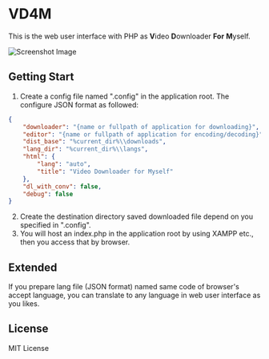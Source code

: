 # VD4M

This is the web user interface with PHP as **V**ideo **D**ownloader **For** **M**yself.

![Screenshot Image](/../develop/screenshot.jpg?raw=true "Screenshot Image")

## Getting Start

1. Create a config file named ".config" in the application root. The configure JSON format as followed:
```json
{
    "downloader": "{name or fullpath of application for downloading}",
    "editor": "{name or fullpath of application for encoding/decoding}",
    "dist_base": "%current_dir%\\downloads",
    "lang_dir": "%current_dir%\\langs",
    "html": {
        "lang": "auto",
        "title": "Video Downloader for Myself"
    },
    "dl_with_conv": false,
    "debug": false
}
```

2. Create the destination directory saved downloaded file depend on you specified in ".config".
3. You will host an index.php in the application root by using XAMPP etc., then you access that by browser.

## Extended

If you prepare lang file (JSON format) named same code of browser's accept language, you can translate to any language in web user interface as you likes.

## License

MIT License
